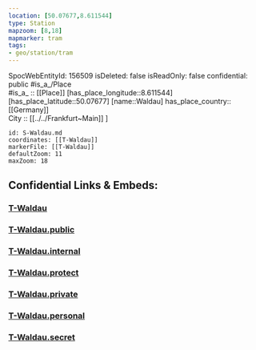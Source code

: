 ```yaml
---
location: [50.07677,8.611544] 
type: Station 
mapzoom: [8,18] 
mapmarker: tram 
tags:
- geo/station/tram
---
```

SpocWebEntityId: 156509
isDeleted: false
isReadOnly: false
confidential: public
#is_a_/Place  
#is_a_ :: [[Place]] 
[has_place_longitude::8.611544] 
[has_place_latitude::50.07677] 
[name::Waldau] 
has_place_country:: [[Germany]]  
City :: [[../../Frankfurt~Main]] ] 


```leaflet
id: S-Waldau.md
coordinates: [[T-Waldau]] 
markerFile: [[T-Waldau]] 
defaultZoom: 11 
maxZoom: 18
```


## Confidential Links & Embeds: 

### [T-Waldau](/_Standards/Earth/Continent/Europe/Europe~Central/Germany/Germany~West/Hessen/counties~Hessen/Frankfurt~Main/Stations-FFM~T/T-Waldau.md) 

### [T-Waldau.public](/_public/Earth/Continent/Europe/Europe~Central/Germany/Germany~West/Hessen/counties~Hessen/Frankfurt~Main/Stations-FFM~T/T-Waldau.public.md) 

### [T-Waldau.internal](/_internal/Earth/Continent/Europe/Europe~Central/Germany/Germany~West/Hessen/counties~Hessen/Frankfurt~Main/Stations-FFM~T/T-Waldau.internal.md) 

### [T-Waldau.protect](/_protect/Earth/Continent/Europe/Europe~Central/Germany/Germany~West/Hessen/counties~Hessen/Frankfurt~Main/Stations-FFM~T/T-Waldau.protect.md) 

### [T-Waldau.private](/_private/Earth/Continent/Europe/Europe~Central/Germany/Germany~West/Hessen/counties~Hessen/Frankfurt~Main/Stations-FFM~T/T-Waldau.private.md) 

### [T-Waldau.personal](/_personal/Earth/Continent/Europe/Europe~Central/Germany/Germany~West/Hessen/counties~Hessen/Frankfurt~Main/Stations-FFM~T/T-Waldau.personal.md) 

### [T-Waldau.secret](/_secret/Earth/Continent/Europe/Europe~Central/Germany/Germany~West/Hessen/counties~Hessen/Frankfurt~Main/Stations-FFM~T/T-Waldau.secret.md)

